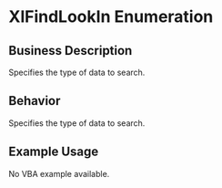 # XlFindLookIn Enumeration

## Business Description
Specifies the type of data to search.

## Behavior
Specifies the type of data to search.

## Example Usage
No VBA example available.